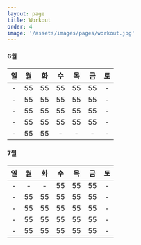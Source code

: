 ```yaml
---
layout: page
title: Workout
order: 4
image: '/assets/images/pages/workout.jpg'
---
```


<style>table {width:100%;}table thead tr {border-bottom: 1px solid #aaaa;}.c-content h4,.c-content table {display:none;}</style>

#### 6월

| 일 |  월 |  화 |  수  |  목 |  금 |  토
:---:|:---:|:---:|:---:|:---:|:---:|:---:
-|55|55|55|55|55|-
-|55|55|55|55|55|-
-|55|55|55|55|55|-
-|55|55|55|55|55|-
-|55|55|-|-|-|-

#### 7월

| 일 |  월 |  화 |  수  |  목 |  금 |  토
:---:|:---:|:---:|:---:|:---:|:---:|:---:
-|-|-|55|55|55|-
-|55|55|55|55|55|-
-|55|55|55|55|55|-
-|55|55|55|55|55|-
-|55|55|55|55|55|-

<script>let month_element=document.getElementById(((new Date()).getMonth()+1)+'월');if(month_element){month_element.style.display='block';month_element.nextElementSibling.style.display='table';}</script>